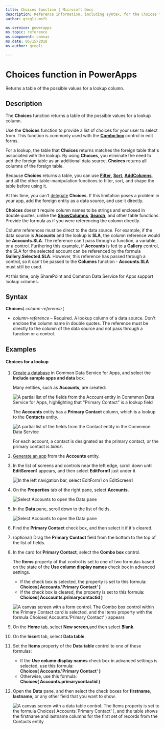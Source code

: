 ```yaml
---
title: Choices function | Microsoft Docs
description: Reference information, including syntax, for the Choices function in PowerApps
author: gregli-msft

ms.service: powerapps
ms.topic: reference
ms.component: canvas
ms.date: 06/15/2018
ms.author: gregli

---
```

# Choices function in PowerApps
Returns a table of the possible values for a lookup column.

## Description
The **Choices** function returns a table of the possible values for a lookup column.  

Use the **Choices** function to provide a list of choices for your user to select from. This function is commonly used with the [**Combo box**](../controls/control-combo-box.md) control in edit forms.

For a lookup, the table that **Choices** returns matches the foreign table that's associated with the lookup. By using **Choices**, you eliminate the need to add the foreign table as an additional data source. **Choices** returns all columns of the foreign table.

Because **Choices** returns a table, you can use [**Filter**](function-filter-lookup.md), [**Sort**](function-sort.md), [**AddColumns**](function-table-shaping.md), and all the other table-manipulation functions to filter, sort, and shape the table before using it. 

At this time, you can't [delegate](../delegation-overview.md) **Choices**. If this limitation poses a problem in your app, add the foreign entity as a data source, and use it directly. 

**Choices** doesn't require column names to be strings and enclosed in double quotes, unlike the [**ShowColumns**](function-table-shaping.md), [**Search**](function-filter-lookup.md), and other table functions. Provide the formula as if you were referencing the column directly.

Column references must be direct to the data source. For example, if the data source is **Accounts** and the lookup is **SLA**, the column reference would be **Accounts.SLA**. The reference can't pass through a function, a variable, or a control. Furthering this example, if **Accounts** is fed to a **Gallery** control, the SLA for the selected account can be referenced by the formula **Gallery.Selected.SLA**. However, this reference has passed through a control, so it can't be passed to the **Columns** function - **Accounts.SLA** must still be used.

At this time, only SharePoint and Common Data Service for Apps support lookup columns.

## Syntax
**Choices**( *column-reference* )

* *column-reference* – Required.  A lookup column of a data source. Don't enclose the column name in double quotes. The reference must be directly to the column of the data source and not pass through a function or a control.

## Examples

#### Choices for a lookup

1. [Create a database](../../../administrator/create-database.md) in Common Data Service for Apps, and select the **Include sample apps and data** box.

    Many entities, such as **Accounts**, are created:

	![A partial list of the fields from the Account entity in Commmon Data Service for Apps, highlighting that "Primary Contact" is a lookup field](media/function-choices/entity-account.png)

	The **Accounts** entity has a **Primary Contact** column, which is a lookup to the **Contacts** entity.  

	![A partial list of the fields from the Contact entity in the Commmon Data Service](media/function-choices/entity-contact.png)

	For each account, a contact is designated as the primary contact, or the primary contact is *blank*.

1. [Generate an app](../data-platform-create-app.md) from the **Accounts** entity.

1. In the list of screens and controls near the left edge, scroll down until **EditScreen1** appears, and then select **EditForm1** just under it.

	![In the left navigation bar, select EditForm1 on EditScreen1](media/function-choices/select-editform.png)

1. On the **Properties** tab of the right pane, select **Accounts**.

	![Select Accounts to open the Data pane](media/function-choices/open-data-pane.png)

1. In the **Data** pane, scroll down to the list of fields.

	![Select Accounts to open the Data pane](media/function-choices/field-list.png)

1. Find the **Primary Contact** check box, and then select it if it's cleared.

1. (optional) Drag the **Primary Contact** field from the bottom to the top of the list of fields.

1. In the card for **Primary Contact**, select the **Combo box** control.

    The **Items** property of that control is set to one of two formulas based on the state of the **Use column display names** check box in advanced settings.

    - If the check box is selected, the property is set to this formula:<br>**Choices( Accounts.'Primary Contact' )**
    - If the check box is cleared, the property is set to this formula:<br>**Choices( Acccounts.primarycontactid )**

	![A canvas screen with a form control. The **Combo box** control within the **Primary Contact** card is selected, and the Items property with the formula Choices( Accounts.'Primary Contact' ) appears](media/function-choices/accounts-primary-contact.png)

1. On the **Home** tab, select **New screen**,and then select **Blank**.

1. On the **Insert** tab, select **Data table**.

1. Set the **Items** property of the **Data table** control to one of these formulas:

    - If the **Use column display names** check box in advanced settings is selected, use this formula:<br>**Choices( Accounts.'Primary Contact' )**
    - Otherwise, use this formula:<br>**Choices( Accounts.primarycontactid )**

1. Open the **Data** pane, and then select the check boxes for **firstname**, **lastname**, or any other field that you want to show.

	![A canvas screen with a data table control. The Items property is set to the formula Choices( Accounts.'Primary Contact' ), and the table shows the firstname and lastname columns for the first set of records from the Contacts entity](media/function-choices/full-accounts-pc.png)